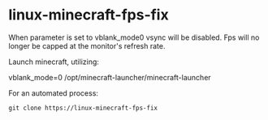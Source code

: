 # linux-minecraft-fps-fix

When parameter is set to vblank_mode0 vsync will be disabled. Fps will no longer be capped at the monitor's refresh rate.

Launch minecraft, utilizing:

vblank_mode=0 /opt/minecraft-launcher/minecraft-launcher

For an automated process:

`git clone https://linux-minecraft-fps-fix`
